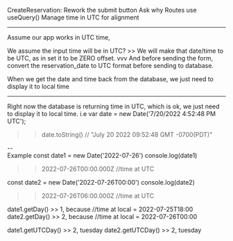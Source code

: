 CreateReservation: Rework the submit button
Ask why Routes use useQuery()
Manage time in UTC for alignment

---

Assume our app works in UTC time,

We assume the input time will be in UTC? >> We will make that date/time to be UTC, as in set it to be ZERO offset.
vvv
And before sending the form, convert the reservation_date to UTC format before sending to database.

When we get the date and time back from the database, we just need to display it to local time

---

Right now the database is returning time in UTC, which is ok, we just need to display it to local time.
i.e var date = new Date('7/20/2022 4:52:48 PM UTC');

> > date.toString() // "July 20 2022 09:52:48 GMT -0700(PDT)"

--  
Example
const date1 = new Date('2022-07-26')
console.log(date1)
> > 2022-07-26T00:00.000Z //time at UTC

const date2 = new Date('2022-07-26T00:00')
console.log(date2)
> > 2022-07-26T06:00.000Z //time at UTC

date1.getDay() >> 1, because //time at local = 2022-07-25T18:00
date2.getDay() >> 2, because //time at local  = 2022-07-26T00:00

date1.getUTCDay() >> 2, tuesday
date2.getUTCDay() >> 2, tuesday
